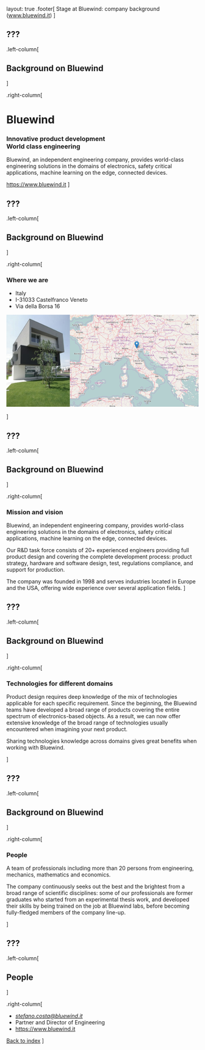 layout: true
.footer[
Stage at Bluewind: company background (www.bluewind.it)
]

???
---

.left-column[
## Background on Bluewind
]

.right-column[
# Bluewind

### Innovative product development<br>World class engineering

Bluewind, an independent engineering company, provides world-class engineering solutions in the domains of electronics, safety critical applications, machine learning on the edge, connected devices.

https://www.bluewind.it
]

???
---

.left-column[
## Background on Bluewind
]

.right-column[

### Where we are

 - Italy
 - I-31033 Castelfranco Veneto
 - Via della Borsa 16

![:scale 500px](assets/hub12.png)

]

???
---

.left-column[
## Background on Bluewind
]

.right-column[
### Mission and vision

Bluewind, an independent engineering company, provides world-class engineering solutions in the domains of electronics, safety critical applications, machine learning on the edge, connected devices.

Our R&D task force consists of 20+ experienced engineers providing full product design and covering the complete development process: product strategy, hardware and software design, test, regulations compliance, and support for production.

The company was founded in 1998 and serves industries located in Europe and the USA, offering wide experience over several application fields.
]

???
---

.left-column[
## Background on Bluewind
]

.right-column[
### Technologies for different domains

Product design requires deep knowledge of the mix of technologies applicable for each specific requirement. Since the beginning, the Bluewind teams have developed a broad range of products covering the entire spectrum of electronics-based objects. As a result, we can now offer extensive knowledge of the broad range of technologies usually encountered when imagining your next product.

Sharing technologies knowledge across domains gives great benefits when working with Bluewind.

]

???
---

.left-column[
## Background on Bluewind
]

.right-column[
### People

A team of professionals including more than 20 persons from engineering, mechanics, mathematics and economics.

The company continuously seeks out the best and the brightest from a broad range of scientific disciplines: some of our professionals are former graduates who started from an experimental thesis work,
and developed their skills by being trained on the job at Bluewind labs, before becoming fully-fledged members of the company line-up.

]

???
---

.left-column[
## People
]

.right-column[

* *stefano.costa@bluewind.it*
* Partner and Director of Engineering
* https://www.bluewind.it

[Back to index](index.html)
]
